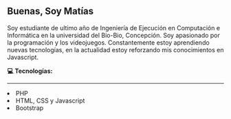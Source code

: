 <h2> Buenas,  Soy Matías </h2>
<p> 
Soy estudiante de ultimo año de Ingeniería de Ejecución en Computación e Informática en la universidad del Bio-Bio, Concepción. Soy apasionado por la programación y los videojuegos. Constantemente estoy aprendiendo nuevas tecnologías, en la actualidad estoy reforzando mis conocimientos en Javascript. </p>
<b>💻 Tecnologías:</b>
<hr>
<li>PHP
<li>HTML, CSS y Javascript
<li> Bootstrap

